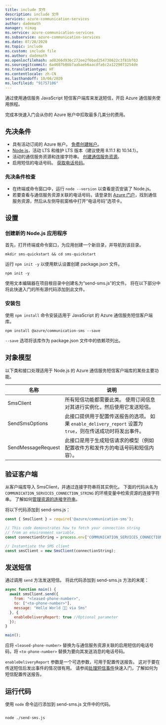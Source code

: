 ```yaml
---
title: include 文件
description: include 文件
services: azure-communication-services
author: dademath
manager: nimag
ms.service: azure-communication-services
ms.subservice: azure-communication-services
ms.date: 07/28/2020
ms.topic: include
ms.custom: include file
ms.author: dademath
ms.openlocfilehash: ad8266d936c272ee2f6bad254738622c3f81bf03
ms.sourcegitcommit: 6a4687b86b7aabaeb6aacdfa6c2a1229073254de
ms.translationtype: HT
ms.contentlocale: zh-CN
ms.lasthandoff: 10/06/2020
ms.locfileid: "91757106"
---
```

通过使用通信服务 JavaScript 短信客户端库来发送短信，开启 Azure 通信服务使用旅程。

完成本快速入门会从你的 Azure 帐户中扣取最多几美分的费用。

<!--**TODO: update all these reference links as the resources go live**

[API reference documentation](../../../references/overview.md) | [Library source code](https://github.com/Azure/azure-sdk-for-js-pr/tree/feature/communication/sdk/communication/communication-sms) | [Package (NPM)](https://www.npmjs.com/package/@azure/communication-sms) | [Samples](#todo-samples)-->

## <a name="prerequisites"></a>先决条件

- 具有活动订阅的 Azure 帐户。 [免费创建帐户](https://azure.microsoft.com/free/?WT.mc_id=A261C142F)。
- [Node.js](https://nodejs.org/)，活动 LTS 和维护 LTS 版本（建议使用 8.11.1 和 10.14.1）。
- 活动的通信服务资源和连接字符串。 [创建通信服务资源](../../create-communication-resource.md)。
- 启用短信的电话号码。 [获取电话号码](../get-phone-number.md)。

### <a name="prerequisite-check"></a>先决条件检查

- 在终端或命令窗口中，运行 `node --version` 以查看是否安装了 Node.js。
- 若要查看与通信服务资源关联的电话号码，请登录到 [Azure 门户](https://portal.azure.com/)，找到通信服务资源，然后从左侧导航窗格中打开“电话号码”选项卡。

## <a name="setting-up"></a>设置

### <a name="create-a-new-nodejs-application"></a>创建新的 Node.js 应用程序

首先，打开终端或命令窗口，为应用创建一个新目录，并导航到该目录。

```console
mkdir sms-quickstart && cd sms-quickstart
```

运行 `npm init -y` 以使用默认设置创建 package.json 文件。

```console
npm init -y
```

使用文本编辑器在项目根目录中创建名为“send-sms.js”的文件。 将在以下部分中将此快速入门的所有源代码添加到此文件。

### <a name="install-the-package"></a>安装包

使用 `npm install` 命令安装适用于 JavaScript 的 Azure 通信服务短信客户端库。

```console
npm install @azure/communication-sms --save
```

`--save` 选项将该库作为 package.json 文件中的依赖项列出。

## <a name="object-model"></a>对象模型

以下类和接口处理适用于 Node.js 的 Azure 通信服务短信客户端库的某些主要功能。

| 名称                                  | 说明                                                  |
| ------------------------------------- | ------------------------------------------------------------ |
| SmsClient | 所有短信功能都需要此类。 使用订阅信息对其进行实例化，然后使用它发送短信。 |
| SendSmsOptions | 此接口提供用于配置传送报告的选项。 如果 `enable_delivery_report` 设置为 `true`，则在传送成功时将发出事件。 |
| SendMessageRequest | 此接口是用于生成短信请求的模型（例如 配置收件方和发件方的电话号码和短信内容）。 |

## <a name="authenticate-the-client"></a>验证客户端

从客户端库导入 SmsClient，并通过连接字符串将其实例化。 下面的代码从名为 `COMMUNICATION_SERVICES_CONNECTION_STRING` 的环境变量中检索资源的连接字符串。 了解如何[管理资源的连接字符串](../../create-communication-resource.md#store-your-connection-string)。

将以下代码添加到 send-sms.js：

```javascript
const { SmsClient } = require('@azure/communication-sms');

// This code demonstrates how to fetch your connection string
// from an environment variable.
const connectionString = process.env['COMMUNICATION_SERVICES_CONNECTION_STRING'];

// Instantiate the SMS client
const smsClient = new SmsClient(connectionString);
```

## <a name="send-an-sms-message"></a>发送短信

通过调用 `send` 方法发送短信。 将此代码添加到 send-sms.js 方法的末尾：

```javascript
async function main() {
  await smsClient.send({
    from: "<leased-phone-number>",
    to: ["<to-phone-number>"],
    message: "Hello World 👋🏻 via Sms"
  }, {
    enableDeliveryReport: true //Optional parameter
  });
}

main();
```

应将 `<leased-phone-number>` 替换为与通信服务资源关联的启用短信的电话号码，将 `<to-phone-number>` 替换为要向其发送消息的电话号码。

`enableDeliveryReport` 参数是一个可选参数，可用于配置传送报告。 这对于要在传送短信后发出事件的情况很有用。 请参阅[处理短信事件](../handle-sms-events.md)快速入门，了解如何为短信配置传送报告。

## <a name="run-the-code"></a>运行代码

使用 `node` 命令运行添加到 send-sms.js 文件中的代码。

```console

node ./send-sms.js

```
